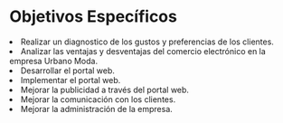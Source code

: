 # Objetivos Específicos #

<li>Realizar un diagnostico de los gustos y preferencias de los clientes.</li>
<li>Analizar las ventajas y desventajas del comercio electrónico en la empresa Urbano Moda.</li>
<li>Desarrollar el portal web.</li>
<li>Implementar el portal web.</li>
<li>Mejorar la publicidad a través del portal web.</li>
<li> Mejorar la comunicación con los clientes.</li>
<li>Mejorar la administración de la empresa.</li>